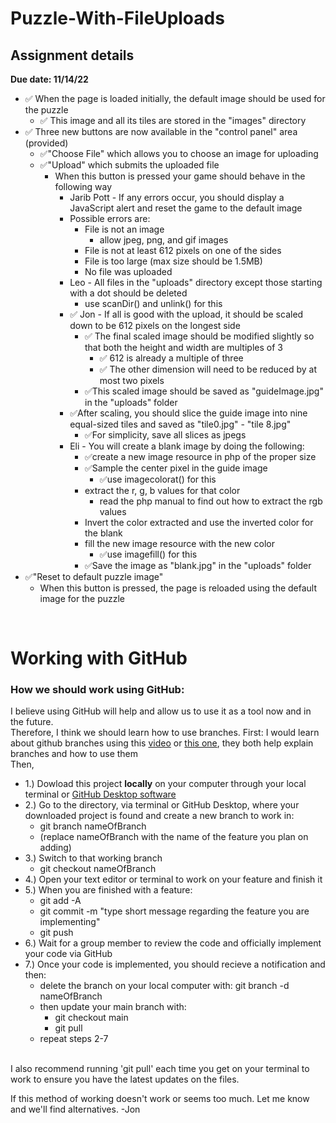 # Puzzle-With-FileUploads
## Assignment details
__Due date: 11/14/22__

* ✅ When the page is loaded initially, the default image should be used for the puzzle
  * ✅ This image and all its tiles are stored in the "images" directory
* ✅ Three new buttons are now available in the "control panel" area (provided)
  * ✅"Choose File" which allows you to choose an image for uploading
  * ✅"Upload" which submits the uploaded file
      * When this button is pressed your game should behave in the following way
        * Jarib Pott - If any errors occur, you should display a JavaScript alert and reset the game to the default image
        * Possible errors are:
          * File is not an image
            * allow jpeg, png, and gif images
          * File is not at least 612 pixels on one of the sides
          * File is too large (max size should be 1.5MB)
          * No file was uploaded
        * Leo - All files in the "uploads" directory except those starting with a dot should be deleted
          * use scanDir() and unlink() for this
        * ✅ Jon -  If all is good with the upload, it should be scaled down to be 612 pixels on the longest side
          * ✅ The final scaled image should be modified slightly so that both the height and width are multiples of 3
            * ✅ 612 is already a multiple of three
            * ✅ The other dimension will need to be reduced by at most two pixels
          * ✅This scaled image should be saved as "guideImage.jpg" in the "uploads" folder
        * ✅After scaling, you should slice the guide image into nine equal-sized tiles and saved as "tile0.jpg" - "tile 8.jpg"
          * ✅For simplicity, save all slices as jpegs
        * Eli - You will create a blank image by doing the following:
          * ✅create a new image resource in php of the proper size
          * ✅Sample the center pixel in the guide image
            * ✅use imagecolorat() for this
          * extract the r, g, b values for that color
            * read the php manual to find out how to extract the rgb values
          * Invert the color extracted and use the inverted color for the blank
          * fill the new image resource with the new color
            * ✅use imagefill() for this
          * ✅Save the image as "blank.jpg" in the "uploads" folder
* ✅"Reset to default puzzle image"
  * When this button is pressed, the page is reloaded using the default image for the puzzle

<br>

# Working with GitHub
### How we should work using GitHub:
I believe using GitHub will help and allow us to use it as a tool now and in the future. <br>
Therefore, I think we should learn how to use branches.
First: I would learn about github branches using this [video](https://www.youtube.com/clip/Ugkxxgn68sIypKs7OcqaAXbsZbi_JItcGrhf) or [this one](https://youtu.be/JTE2Fn_sCZs?t=72), they both help explain branches and how to use them
<br>
Then,
   * 1.) Dowload this project **locally** on your computer through your local terminal or [GitHub Desktop software](https://desktop.github.com/)
   * 2.) Go to the directory, via terminal or GitHub Desktop, where your downloaded project is found and create a new branch to work in:
      * git branch nameOfBranch
      * (replace nameOfBranch with the name of the feature you plan on adding)
   * 3.) Switch to that working branch
      * git checkout nameOfBranch
   * 4.) Open your text editor or terminal to work on your feature and finish it
   * 5.) When you are finished with a feature:
      * git add -A
      * git commit -m "type short message regarding the feature you are implementing"
      * git push
   * 6.) Wait for a group member to review the code and officially implement your code via GitHub
   * 7.) Once your code is implemented, you should recieve a notification and then:
      * delete the branch on your local computer with: git branch -d nameOfBranch
      * then update your main branch with: 
         * git checkout main  
         * git pull
      * repeat steps 2-7
<br> 
I also recommend running 'git pull' each time you get on your terminal to work to ensure you have the latest updates on the files.
<br>

If this method of working doesn't work or seems too much. Let me know and we'll find alternatives. -Jon
